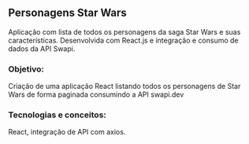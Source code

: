 ## Personagens Star Wars

Aplicação com lista de todos os personagens da saga Star Wars e suas características. Desenvolvida com React.js e integração e consumo de dados da API Swapi.

### Objetivo:

Criação de uma aplicação React listando todos os personagens de Star Wars de forma paginada consumindo a API swapi.dev

### Tecnologias e conceitos:

React, integração de API com axios.
